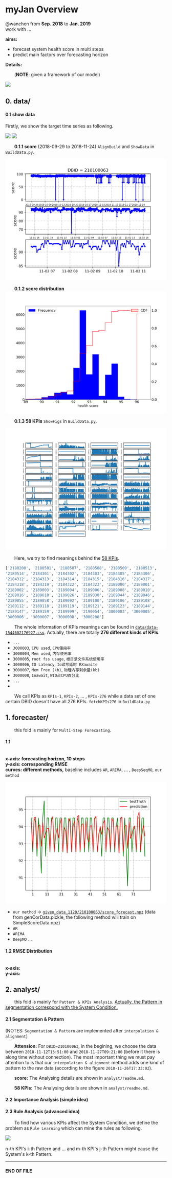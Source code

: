 
# myJan Overview

@wanchen from **Sep. 2018** to **Jan. 2019**
<br>work with ...</br>

**aims:**
  - forecast system health score in multi steps
  - predict main factors over forecasting horizon

**Details:**

&emsp;&emsp;(**NOTE**: given a framework of our model)


<img src="http://chart.googleapis.com/chart?cht=tx&chl= $$**********$$" style="border:none;">


## 0. data/

#### 0.1 show data

Firstly, we show the target time series as following.

<img src="http://chart.googleapis.com/chart?cht=tx&chl= $$ HealthScore = [x_1, x_2,..., x_N]$$" style="border:none;">    <img src="http://chart.googleapis.com/chart?cht=tx&chl= $ x_t \in [0, 100] $" style="border:none;">

&emsp;&emsp;**0.1.1 score** (2018-09-29 to 2018-11-24) `AlignBuild` and `ShowData` in `BuildData.py`.

![avatar](data/ShowData_210100063.png)

&emsp;&emsp;**0.1.2 score distribution**
![avatar](given_data_1128/210100063/showScoreDis.png)

&emsp;&emsp;**0.1.3 58 KPIs** `ShowFigs` in `BuildData.py`.

![avatar](data/ShowData_210100063_KPIs.png)

&emsp;&emsp;Here, we try to find meanings behind the <u>58 KPIs</u>.
```python
['2180200', '2180501', '2180507', '2180508', '2180509', '2180513',
'2180514', '2184301', '2184302', '2184303', '2184305', '2184306',
'2184312', '2184313', '2184314', '2184315', '2184316', '2184317',
'2184318', '2184319', '2184322', '2184323', '2189000', '2189001',
'2189002', '2189003', '2189004', '2189006', '2189008', '2189010',
'2189016', '2189018', '2189026', '2189030', '2189044', '2189046',
'2189055', '2189058', '2189092', '2189100', '2189106', '2189108',
'2189112', '2189118', '2189119', '2189121', '2189123', '2189144',
'2189147', '2189159', '2189999', '2190054', '3000003', '3000005',
'3000006', '3000007', '3000008', '3000200']
```
&emsp;&emsp;The whole information of KPIs meanings can be found in [`data/data-1544602176927.csv`](data/data-1544602176927.csv). Actually, there are totally **276 different kinds of KPIs**.
  - `...`
  - `3000003`, `CPU used`, `CPU使用率`
  - `3000004`, `Mem used`, `内存使用率`
  - `3000005`, `root fss usage`, `根目录文件系统使用率`
  - `3000006`, `IO Latency`, `Io读写延时 RXawaite`
  - `3000007`, `Mem Free (kb)`, `物理内存剩余量(kb)`
  - `3000008`, `Ioawait`, `WIO占CPU百分比`
  - `...`
  -
&emsp;&emsp;We call KPIs as `KPIs-1`, `KPIs-2`, ... , `KPIs-276` while a data set of one certain DBID doesn't have all 276 KPIs. `fetchKPIs276` in `BuildData.py`

<div style='display: none'>
#### 0.2 interpolation & alignment

&emsp;&emsp;As expected, `scores` and `KPIs` are sampled every 3 minutes while some `shifts` and `missing values` occur sometime. We call it `interpolation & alignment task`, which `deal with the discontinuity`.

&emsp;&emsp;We adopt `interp1d` in scipy.

```python
from scipy.interpolate import interp1d
'''
interp1d(x, y, kind)
'''
t_raw = [1, 4, 8, 12]
t_new = np.linspace(1, 12, 3)

func = interp1d(t_raw, y_raw, kind)
y_new = func(t_new)

```
**NOTES:**
  - the format of one iterm is `timestamp + score + KPIs`, so we can check the discontinuity of timestamp.
  - **Firstly,** we delete the item whose score is **0.0** representing that the system cannot be reached and the KPIs are **NULL** at the same time.
  - **Secondly,** (move the timestamp like `2017-11-27T12:15:06` to `2017-11-27T12:15:00`) Acutually, we can ignore that.
  - **Thirdly,** if the time-nearby pairwise `t2-t1>(3+1)minutes`, we choose to set a seperator here which means they are seperated into different subsequences.

&emsp;&emsp;**0.2.1 score** `AlignBuild_v2` and `ShowData_v2` in `BuildData.py`.

![avatar](data/ShowData_210100063_score_interp.png)



&emsp;&emsp;**0.2.2 58 KPIs**

&emsp;&emsp;The processing details are given as following.
  - fetch raw data from `data/210100063/all.csv`
  - `interpolation & alignment` on `score` and `58 KPIs`
  - results are saved as <u>`data/210100063/all_interp.csv`</u> (we save data as `np.float32` and it makes file bigger)
</div>


## 1. forecaster/

&emsp;&emsp;this fold is mainly for `Multi-Step Forecasting`.

#### 1.1
<br>**x-axis: forecasting horizon, 10 steps**
<br>**y-axis: corresponding RMSE**
<br>**curves: different methods,** baseline includes `AR`, `ARIMA`, ... , `DeepSeqMO`, `our method`

![avatar](given_data_1128/210100063/show_score_forecast.png)

  - `our method` -> [`given_data_1128/210100063/score_forecast.npz`](`given_data_1128/210100063/score_forecast.npz`) (data from genCorData.pickle, the following method will train on SimpleScoreData.npz)
  - `AR`
  - `ARIMA`
  - `DeepMO` ...

#### 1.2 RMSE Distribution
<br>**x-axis:**
<br>**y-axis:**

## 2. analyst/

&emsp;&emsp;this fold is mainly for `Pattern & KPIs Analysis`. <u>Actually, the Pattern in segmentation correspond with the System Condition.</u>

#### 2.1 Segmentation & Pattern
(NOTES: `Segmentation & Pattern` are implemented after `interpolation & alignment`)

&emsp;&emsp;**Attension:** For `DBID=210100063`, in the begining, we choose the data between `2018-11-12T15:51:00` and `2018-11-27T09:21:00` (before it there is along time without connection). The most important thing we must pay attention to is that our `interpolation & alignment` method adds one kind of pattern to the raw data (according to the figure `2018-11-26T17:33:02`).

&emsp;&emsp;**score:** The Analysing details are shown in `analyst/readme.md`.

&emsp;&emsp;**58 KPIs:** The Analysing details are shown in `analyst/readme.md`.



#### 2.2 Importance Analysis (simple idea)

#### 2.3 Rule Analysis (advanced idea)
&emsp;&emsp;To find how various KPIs affect the System Condition, we define the problem as `Rule Learning` which can mine the rules as following.

<img src="http://chart.googleapis.com/chart?cht=tx&chl= $$  Sn_i {\vee} ... {\vee} Sm_j -> S_k $$" style="border:none;">

n-th KPI's i-th Pattern and ... and m-th KPI's j-th Pattern might cause the System's k-th Pattern.

---
#### END OF FILE
